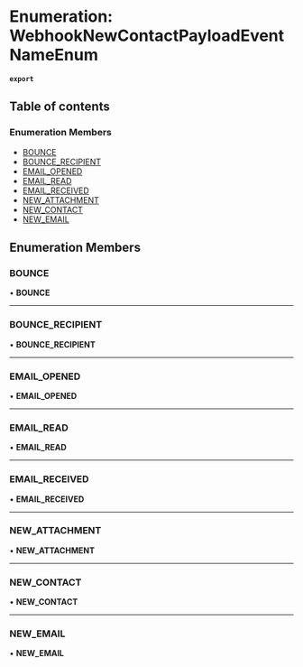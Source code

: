 # Enumeration: WebhookNewContactPayloadEventNameEnum

**`export`**

## Table of contents

### Enumeration Members

- [BOUNCE](WebhookNewContactPayloadEventNameEnum.md#bounce)
- [BOUNCE\_RECIPIENT](WebhookNewContactPayloadEventNameEnum.md#bounce_recipient)
- [EMAIL\_OPENED](WebhookNewContactPayloadEventNameEnum.md#email_opened)
- [EMAIL\_READ](WebhookNewContactPayloadEventNameEnum.md#email_read)
- [EMAIL\_RECEIVED](WebhookNewContactPayloadEventNameEnum.md#email_received)
- [NEW\_ATTACHMENT](WebhookNewContactPayloadEventNameEnum.md#new_attachment)
- [NEW\_CONTACT](WebhookNewContactPayloadEventNameEnum.md#new_contact)
- [NEW\_EMAIL](WebhookNewContactPayloadEventNameEnum.md#new_email)

## Enumeration Members

### <a id="bounce" name="bounce"></a> BOUNCE

• **BOUNCE**

___

### <a id="bounce_recipient" name="bounce_recipient"></a> BOUNCE\_RECIPIENT

• **BOUNCE\_RECIPIENT**

___

### <a id="email_opened" name="email_opened"></a> EMAIL\_OPENED

• **EMAIL\_OPENED**

___

### <a id="email_read" name="email_read"></a> EMAIL\_READ

• **EMAIL\_READ**

___

### <a id="email_received" name="email_received"></a> EMAIL\_RECEIVED

• **EMAIL\_RECEIVED**

___

### <a id="new_attachment" name="new_attachment"></a> NEW\_ATTACHMENT

• **NEW\_ATTACHMENT**

___

### <a id="new_contact" name="new_contact"></a> NEW\_CONTACT

• **NEW\_CONTACT**

___

### <a id="new_email" name="new_email"></a> NEW\_EMAIL

• **NEW\_EMAIL**
